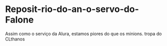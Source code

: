 # Reposit-rio-do-an-o-servo-do-Falone
Assim como o serviço da Alura, estamos piores do que os minions. tropa do CLthanos
